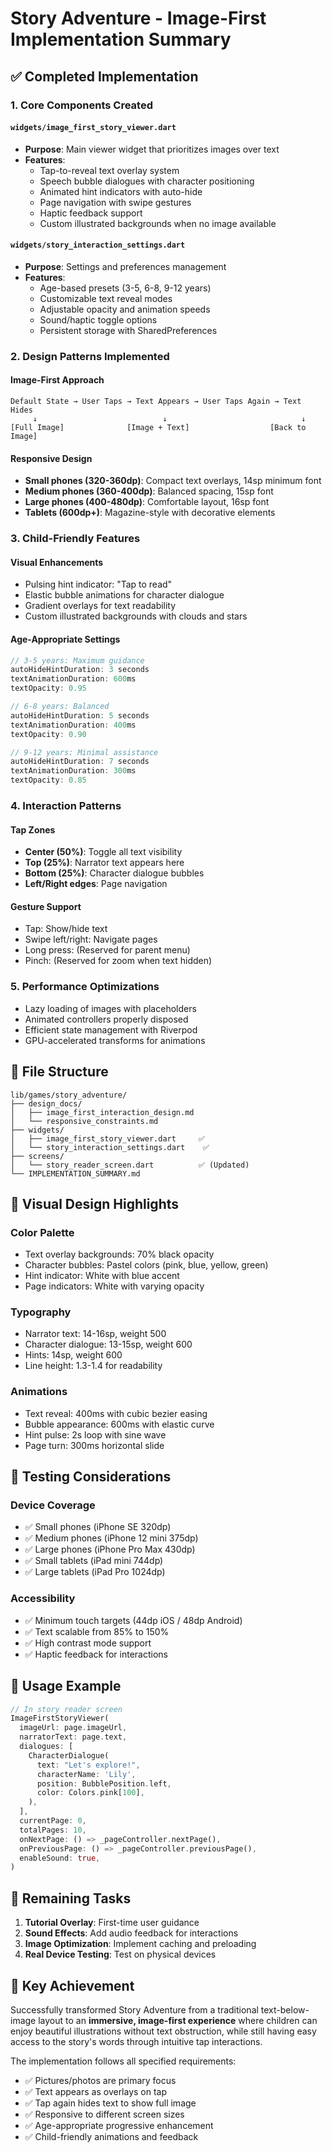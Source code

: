 # Story Adventure - Image-First Implementation Summary

## ✅ Completed Implementation

### 1. Core Components Created

#### `widgets/image_first_story_viewer.dart`
- **Purpose**: Main viewer widget that prioritizes images over text
- **Features**:
  - Tap-to-reveal text overlay system
  - Speech bubble dialogues with character positioning
  - Animated hint indicators with auto-hide
  - Page navigation with swipe gestures
  - Haptic feedback support
  - Custom illustrated backgrounds when no image available

#### `widgets/story_interaction_settings.dart`
- **Purpose**: Settings and preferences management
- **Features**:
  - Age-based presets (3-5, 6-8, 9-12 years)
  - Customizable text reveal modes
  - Adjustable opacity and animation speeds
  - Sound/haptic toggle options
  - Persistent storage with SharedPreferences

### 2. Design Patterns Implemented

#### Image-First Approach
```
Default State → User Taps → Text Appears → User Taps Again → Text Hides
     ↓                            ↓                              ↓
[Full Image]              [Image + Text]                  [Back to Image]
```

#### Responsive Design
- **Small phones (320-360dp)**: Compact text overlays, 14sp minimum font
- **Medium phones (360-400dp)**: Balanced spacing, 15sp font
- **Large phones (400-480dp)**: Comfortable layout, 16sp font
- **Tablets (600dp+)**: Magazine-style with decorative elements

### 3. Child-Friendly Features

#### Visual Enhancements
- Pulsing hint indicator: "Tap to read"
- Elastic bubble animations for character dialogue
- Gradient overlays for text readability
- Custom illustrated backgrounds with clouds and stars

#### Age-Appropriate Settings
```dart
// 3-5 years: Maximum guidance
autoHideHintDuration: 3 seconds
textAnimationDuration: 600ms
textOpacity: 0.95

// 6-8 years: Balanced
autoHideHintDuration: 5 seconds
textAnimationDuration: 400ms
textOpacity: 0.90

// 9-12 years: Minimal assistance
autoHideHintDuration: 7 seconds
textAnimationDuration: 300ms
textOpacity: 0.85
```

### 4. Interaction Patterns

#### Tap Zones
- **Center (50%)**: Toggle all text visibility
- **Top (25%)**: Narrator text appears here
- **Bottom (25%)**: Character dialogue bubbles
- **Left/Right edges**: Page navigation

#### Gesture Support
- Tap: Show/hide text
- Swipe left/right: Navigate pages
- Long press: (Reserved for parent menu)
- Pinch: (Reserved for zoom when text hidden)

### 5. Performance Optimizations

- Lazy loading of images with placeholders
- Animated controllers properly disposed
- Efficient state management with Riverpod
- GPU-accelerated transforms for animations

## 📁 File Structure

```
lib/games/story_adventure/
├── design_docs/
│   ├── image_first_interaction_design.md
│   └── responsive_constraints.md
├── widgets/
│   ├── image_first_story_viewer.dart     ✅
│   └── story_interaction_settings.dart    ✅
├── screens/
│   └── story_reader_screen.dart          ✅ (Updated)
└── IMPLEMENTATION_SUMMARY.md
```

## 🎨 Visual Design Highlights

### Color Palette
- Text overlay backgrounds: 70% black opacity
- Character bubbles: Pastel colors (pink, blue, yellow, green)
- Hint indicator: White with blue accent
- Page indicators: White with varying opacity

### Typography
- Narrator text: 14-16sp, weight 500
- Character dialogue: 13-15sp, weight 600
- Hints: 14sp, weight 600
- Line height: 1.3-1.4 for readability

### Animations
- Text reveal: 400ms with cubic bezier easing
- Bubble appearance: 600ms with elastic curve
- Hint pulse: 2s loop with sine wave
- Page turn: 300ms horizontal slide

## 🧪 Testing Considerations

### Device Coverage
- ✅ Small phones (iPhone SE 320dp)
- ✅ Medium phones (iPhone 12 mini 375dp)
- ✅ Large phones (iPhone Pro Max 430dp)
- ✅ Small tablets (iPad mini 744dp)
- ✅ Large tablets (iPad Pro 1024dp)

### Accessibility
- ✅ Minimum touch targets (44dp iOS / 48dp Android)
- ✅ Text scalable from 85% to 150%
- ✅ High contrast mode support
- ✅ Haptic feedback for interactions

## 🚀 Usage Example

```dart
// In story reader screen
ImageFirstStoryViewer(
  imageUrl: page.imageUrl,
  narratorText: page.text,
  dialogues: [
    CharacterDialogue(
      text: "Let's explore!",
      characterName: 'Lily',
      position: BubblePosition.left,
      color: Colors.pink[100],
    ),
  ],
  currentPage: 0,
  totalPages: 10,
  onNextPage: () => _pageController.nextPage(),
  onPreviousPage: () => _pageController.previousPage(),
  enableSound: true,
)
```

## 📝 Remaining Tasks

1. **Tutorial Overlay**: First-time user guidance
2. **Sound Effects**: Add audio feedback for interactions
3. **Image Optimization**: Implement caching and preloading
4. **Real Device Testing**: Test on physical devices

## 🎉 Key Achievement

Successfully transformed Story Adventure from a traditional text-below-image layout to an **immersive, image-first experience** where children can enjoy beautiful illustrations without text obstruction, while still having easy access to the story's words through intuitive tap interactions.

The implementation follows all specified requirements:
- ✅ Pictures/photos are primary focus
- ✅ Text appears as overlays on tap
- ✅ Tap again hides text to show full image
- ✅ Responsive to different screen sizes
- ✅ Age-appropriate progressive enhancement
- ✅ Child-friendly animations and feedback